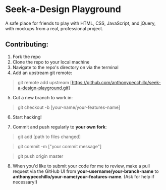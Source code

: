 # Seek-a-Design Playground
A safe place for friends to play with HTML, CSS, JavaScript, and jQuery, with mockups from a real, professional project.

## Contributing:

1. Fork the repo
2. Clone the repo to your local machine
3. Navigate to the repo's directory on via the terminal
4. Add an upstream git remote:

> git remote add upstream [https://github.com/anthonypecchillo/seek-a-design-playground.git]

5. Cut a new branch to work in:

> git checkout -b [your-name/your-features-name]

6. Start hacking!

7. Commit and push regularly to **your own fork**:

> git add [path to files changed]

> git commit -m ["your commit message"]

> git push origin master

8. When you'd like to submit your code for me to review, make a pull request via the GitHub UI from **your-username/your-branch-name** to **anthonypecchillo/your-name/your-features-name**. (Ask for help if necessary!)
